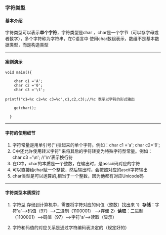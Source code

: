 ### 字符类型

#### 基本介绍
字符类型可以表示**单个字符**，字符类型是char ，char是一个字节（可以存字母或者数字），多个字符称为字符串，在C语言中 使用char数组表示，数组不是基本数据类型，而是构造类型


---
#### 案例演示

    void main(){
    
		char c1 ='A';
		char c2 ='0';
		char c3 ='\t';
		
	printf("c1=%c c2=%c c3=%c",c1,c2,c3);//%c 表示以字符的形式输出
		
		getchar(); 
		
	  }
	  
	  
---
#### 字符的使用细节

1. 字符常量是用单引号('')括起来的单个字符。例如：char c1 ='a';   char c2='9';
2. C中还允许使用转义字符'\'来将其后的字符转变为特殊字符型常量。例如：char c3 ='\n';  //'\n'表示换行符
3. 在C中，char的本质是一个整数，在输出时，是asscii码对应的字符
4. 可以直接给char赋一个整数，然后输出时，会按照对应的ascii字符输出
5. char类型是可以运算的,相当于一个整数，因为他都有对应Unicode码
---
#### 字符类型本质探讨
1. 字符型 存储到计算机中，需要将字符对应的码值（整数）找出来
1）**存储**：字符'a'-->码值（97）-->二进制（1100001）  -->存储
	2）**读取**：二进制（1100001）-->码值（97）-->字符'a'-->读取（显示）

2. 字符和码值的对应关系是通过字符编码表决定的（规定好的）
